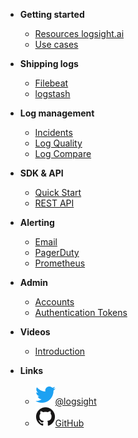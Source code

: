 <!-- docs/_sidebar.md -->


- **Getting started**
    - [Resources logsight.ai](/)
    - [Use cases](/file1.md)
  
- **Shipping logs**
    - [Filebeat](/sidebarItems/file1.md)
    - [logstash](/sidebarItems/file2.md)

- **Log management**
    - [Incidents](/log_management/incidents.md)
    - [Log Quality](/log_management/log_quality.md)
    - [Log Compare](/log_management/log_compare.md)
  
- **SDK & API**
    - [Quick Start](/sdk_api/quick_start.md)
    - [REST API](/sdk_api/rest_api.md)
    
- **Alerting**
    - [Email](/alerting/email.md)
    - [PagerDuty](/alerting/pager_duty.md)
    - [Prometheus](/alerting/prometheus.md)

- **Admin**
    - [Accounts](/admin/accounts.md)
    - [Authentication Tokens](/admin/auth_tokens.md)

- **Videos**
    - [Introduction](/videos/logsight_intro.md)


- **Links**
    - [![Twitter](assets/img/twitter.svg)@logsight](http://twitter.com/logsight)
    - [![GitHub](assets/img/github.svg)GitHub](https://github.com/aiops)
